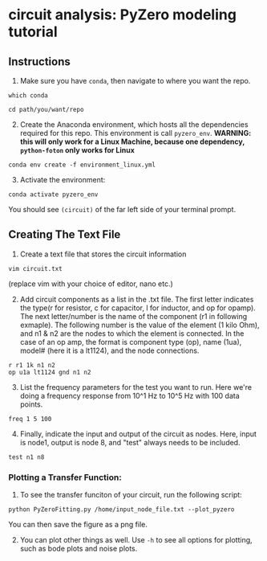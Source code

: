 # circuit analysis: PyZero modeling tutorial

## Instructions
1.  Make sure you have `conda`, then navigate to where you want the repo.
```
which conda
```
```
cd path/you/want/repo
```

2. Create the Anaconda environment, which hosts all the dependencies required for this repo. This environment is call `pyzero_env`.
**WARNING: this will only work for a Linux Machine, because one dependency, `python-foton` only works for Linux**
```
conda env create -f environment_linux.yml
```

3. Activate the environment:
```
conda activate pyzero_env
```
You should see `(circuit)` of the far left side of your terminal prompt.

## Creating The Text File

1. Create a text file that stores the circuit information
```
vim circuit.txt
```
(replace vim with your choice of editor, nano etc.) 

2. Add circuit components as a list in the .txt file. The first letter indicates the type(r for resistor, c for capacitor, l for inductor, and op for opamp). The next letter/number is the name of the component (r1 in following exmaple). The following number is the value of the element (1 kilo Ohm), and n1 & n2 are the nodes to which the element is connected. In the case of an op amp, the format is component type (op), name (1ua), model# (here it is a lt1124), and the node connections. 
```
r r1 1k n1 n2
op u1a lt1124 gnd n1 n2
```

3. List the frequency parameters for the test you want to run. Here we're doing a frequency response from 10^1 Hz to 10^5 Hz with 100 data points. 
```
freq 1 5 100
```
4. Finally, indicate the input and output of the circuit as nodes. Here, input is node1, output is node 8, and "test" always needs to be included.
```
test n1 n8
```
### Plotting a Transfer Function:

1. To see the transfer funciton of your circuit, run the following script:
```
python PyZeroFitting.py /home/input_node_file.txt --plot_pyzero
```
You can then save the figure as a png file.

2. You can plot other things as well. Use `-h` to see all options for plotting, such as bode plots and noise plots. 
 
